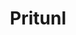 ---
draft: false
title: Pritunl
content:
  id: pritunl
  name: Pritunl
  website: https://pritunl.com/
  short_description: Best open-source alternative to proprietary commercial VPN products such as Aviatrix and Pulse Secure.
---